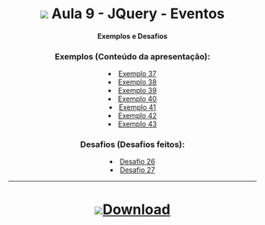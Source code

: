 <h1 align="center">
    <img src="https://img.icons8.com/ios-filled/38/343a40/jquery.png"> Aula 9 - JQuery - Eventos
</h1>

<div align="center">

#### Exemplos e Desafios


### Exemplos (Conteúdo da apresentação):
<div>
    <li><a href="#">Exemplo 37</a></li>
    <li><a href="#">Exemplo 38</a></li>
    <li><a href="#">Exemplo 39</a></li>
    <li><a href="#">Exemplo 40</a></li>
    <li><a href="#">Exemplo 41</a></li>
    <li><a href="#">Exemplo 42</a></li>
    <li><a href="#">Exemplo 43</a></li>
</div>


### Desafios (Desafios feitos):
<div>
    <li><a href="#">Desafio 26</a></li>
    <li><a href="#">Desafio 27</a></li>
</div>


<div>

<hr>

<h1 align="center">
    <a href="https://github.com/RenanSN/Aulas-de-JavaScript/releases/download/Aula-9/9.-.JQuery.-.Eventos.rar"><img src="https://img.icons8.com/wired/34/000000/downloads-folder.png">Download</a>  
</h1>
